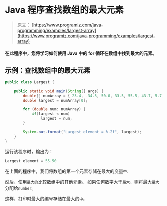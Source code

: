 # Java 程序查找数组的最大元素

> 原文： [https://www.programiz.com/java-programming/examples/largest-array](https://www.programiz.com/java-programming/examples/largest-array)

#### 在此程序中，您将学习如何使用 Java 中的 for 循环在数组中找到最大的元素。

## 示例：查找数组中的最大元素

```java
public class Largest {

    public static void main(String[] args) {
        double[] numArray = { 23.4, -34.5, 50.0, 33.5, 55.5, 43.7, 5.7, -66.5 };
        double largest = numArray[0];

        for (double num: numArray) {
            if(largest < num)
                largest = num;
        }

        System.out.format("Largest element = %.2f", largest);
    }
}
```

运行该程序时，输出为：

```java
Largest element = 55.50
```

在上面的程序中，我们将数组的第一个元素存储在最大的变量`中。`

然后，使用`最大的`比较数组中的其他元素。 如果任何数字大于`最大`，则将最大`最大`分配给`number`。

这样，打印时最大的编号存储在最大的`中。`